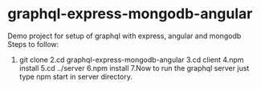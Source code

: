 # graphql-express-mongodb-angular
Demo project for setup of graphql with express, angular and mongodb
Steps to follow:
1. git clone <clone url>
2.cd graphql-express-mongodb-angular
3.cd client
4.npm install
5.cd ../server
6.npm install
7.Now to run the graphql server just type npm start in server directory.
